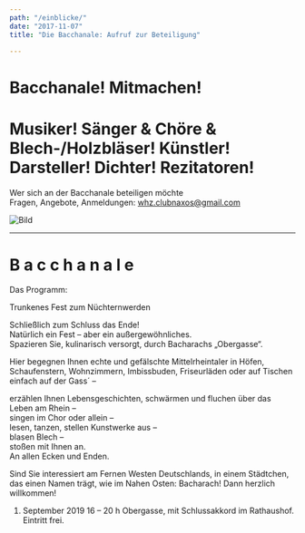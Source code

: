 ```yaml
---
path: "/einblicke/"
date: "2017-11-07"
title: "Die Bacchanale: Aufruf zur Beteiligung"

---
```

# Bacchanale! Mitmachen!
# Musiker! Sänger & Chöre & Blech-/Holzbläser! Künstler! Darsteller! Dichter! Rezitatoren!

Wer sich an der Bacchanale beteiligen möchte   
Fragen, Angebote, Anmeldungen:  whz.clubnaxos@gmail.com     


![Bild](/barb2.jpg)
<hr />


# B a c c h a n a l e     
Das Programm:    

Trunkenes Fest zum Nüchternwerden    

Schließlich zum Schluss das Ende!   
Natürlich ein Fest – aber ein außergewöhnliches.    
Spazieren Sie, kulinarisch versorgt, durch Bacharachs „Obergasse“.    

Hier begegnen Ihnen echte und gefälschte Mittelrheintaler in Höfen, Schaufenstern, Wohnzimmern, Imbissbuden, Friseurläden oder auf Tischen einfach auf der Gass´ –   

erzählen Ihnen Lebensgeschichten, schwärmen und fluchen über das Leben am Rhein –   
singen im Chor oder allein –   
lesen, tanzen, stellen Kunstwerke aus –   
blasen Blech –   
stoßen mit Ihnen an.   
An allen Ecken und Enden.    

Sind Sie interessiert am Fernen Westen Deutschlands, in einem Städtchen, das einen Namen trägt, wie im Nahen Osten: Bacharach!
Dann herzlich willkommen!    
1. September 2019    16 – 20 h Obergasse, mit Schlussakkord im Rathaushof.    
Eintritt frei.






